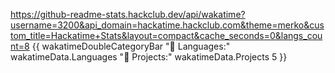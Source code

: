 https://github-readme-stats.hackclub.dev/api/wakatime?username=3200&api_domain=hackatime.hackclub.com&theme=merko&custom_title=Hackatime+Stats&layout=compact&cache_seconds=0&langs_count=8
{{ wakatimeDoubleCategoryBar "💾 Languages:" wakatimeData.Languages "💼 Projects:" wakatimeData.Projects 5 }}
